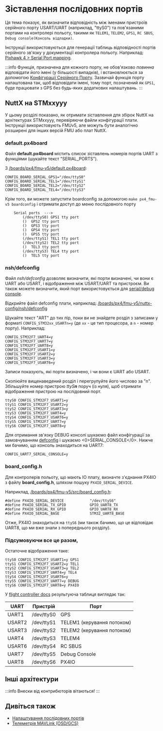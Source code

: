 # Зіставлення послідовних портів

Ця тема показує, як визначити відповідність між іменами пристроїв серійного порту USART/UART (наприклад, "ttyS0") та пов'язаними портами на контролері польоту, такими як `TELEM1`, `TELEM2`, `GPS1`, `RC SBUS`, `Debug console(Консоль відладки)`.

Інструкції використовуються для генерації таблиць відповідності портів серійного зв'язку у документації контролера польоту. Наприклад: [Pixhawk 4 > Serial Port mapping](../flight_controller/pixhawk4.md#serial-port-mapping).

:::info Функція, призначена для кожного порту, не обов'язково _повинна_ відповідати його імені (у більшості випадків), і встановлюється за допомогою [Конфігурації Серійного Порту](../peripherals/serial_configuration.md). Зазвичай функція порту налаштована так, щоб відповідати імені, тому порт, позначений як `GPS1`, буде працювати з GPS без будь-яких додаткових налаштувань.
:::

## NuttX на STMxxyyy

<!-- instructions from DavidS here: https://github.com/PX4/PX4-user_guide/pull/672#issuecomment-598198434 -->

У цьому розділі показано, як отримати зіставлення для збірок NuttX на архітектурах STMxxyyy, перевіряючи файли конфігурації плати. Інструкції використовують FMUv5, але можуть бути аналогічно розширені для інших версій FMU або плат NuttX.

### default.px4board

Файл **default.px4board** містить список зіставлень номерів портів UART з функціями (шукайте текст "SERIAL_PORTS").

З [/boards/px4/fmu-v5/default.px4board](https://github.com/PX4/PX4-Autopilot/blob/main/boards/px4/fmu-v5/default.px4board):

```
CONFIG_BOARD_SERIAL_GPS1="/dev/ttyS0"
CONFIG_BOARD_SERIAL_TEL1="/dev/ttyS1"
CONFIG_BOARD_SERIAL_TEL2="/dev/ttyS2"
CONFIG_BOARD_SERIAL_TEL4="/dev/ttyS3"
```

Крім того, ви можете запустити boardconfig за допомогою `make px4_fmu-v5 boardconfig` і отримати доступ до меню послідовного порту

```
    Serial ports  --->
        (/dev/ttyS0) GPS1 tty port
        ()  GPS2 tty port
        ()  GPS3 tty port
        ()  GPS4 tty port
        ()  GPS5 tty port
        (/dev/ttyS1) TEL1 tty port
        (/dev/ttyS2) TEL2 tty port
        ()  TEL3 tty port
        (/dev/ttyS3) TEL4 tty port
        ()  TEL5 tty port
```

### nsh/defconfig

Файл _nsh/defconfig_ дозволяє визначити, які порти визначені, чи вони є UART або USART, і відображення між USART/UART та пристроєм. Ви також можете визначити, який порт використовується для [serial/debug console](../debug/system_console.md).

Відкрийте файл defconfig плати, наприклад: [/boards/px4/fmu-v5/nuttx-config/nsh/defconfig](https://github.com/PX4/PX4-Autopilot/blob/main/boards/px4/fmu-v5/nuttx-config/nsh/defconfig#L215-L221)

Шукайте текст "ART" до тих пір, поки ви не знайдете розділ з записами у форматі `CONFIG_STM32xx_USARTn=y` (де `xx` - це тип процесора, а `n` - номер порту). Наприклад:

```
CONFIG_STM32F7_UART4=y
CONFIG_STM32F7_UART7=y
CONFIG_STM32F7_UART8=y
CONFIG_STM32F7_USART1=y
CONFIG_STM32F7_USART2=y
CONFIG_STM32F7_USART3=y
CONFIG_STM32F7_USART6=y
```

Записи показують, які порти визначено, і чи вони є UART або USART.

Скопіюйте вищенаведений розділ і перегрупуйте його числово за "n". Збільшуйте номер пристрою _ttyS**n**_ поруч (із нуля), щоб отримати відображення пристрою на послідовний порт.

```
ttyS0 CONFIG_STM32F7_USART1=y
ttyS1 CONFIG_STM32F7_USART2=y
ttyS2 CONFIG_STM32F7_USART3=y
ttyS3 CONFIG_STM32F7_UART4=y
ttyS4 CONFIG_STM32F7_USART6=y
ttyS5 CONFIG_STM32F7_UART7=y
ttyS6 CONFIG_STM32F7_UART8=y
```

Для отримання зв'язку DEBUG консолі шукаємо файл конфігурації за замовчуванням [defconfig](https://github.com/PX4/PX4-Autopilot/blob/main/boards/px4/fmu-v5/nuttx-config/nsh/defconfig#L212) і шукаємо <0>SERIAL_CONSOLE</0>. Нижче ми бачимо, що консоль знаходиться на UART7:

```
CONFIG_UART7_SERIAL_CONSOLE=y
```

### board_config.h

Для контролерів польоту, що мають IO плату, визначте з'єднання PX4IO з файлу **board_config.h**, шляхом пошуку `PX4IO_SERIAL_DEVICE`.

Наприклад, [/boards/px4/fmu-v5/src/board_config.h](https://github.com/PX4/PX4-Autopilot/blob/main/boards/px4/fmu-v5/src/board_config.h#L59):

```
#define PX4IO_SERIAL_DEVICE            "/dev/ttyS6"
#define PX4IO_SERIAL_TX_GPIO           GPIO_UART8_TX
#define PX4IO_SERIAL_RX_GPIO           GPIO_UART8_RX
#define PX4IO_SERIAL_BASE              STM32_UART8_BASE
```

Отже, PX4IO знаходиться на `ttyS6` (ми також бачимо, що це відповідає UART8, що ми вже знали з попереднього розділу).

### Підсумовуючи все це разом,

Остаточне відображення таке:

```
ttyS0 CONFIG_STM32F7_USART1=y GPS1
ttyS1 CONFIG_STM32F7_USART2=y TEL1
ttyS2 CONFIG_STM32F7_USART3=y TEL2
ttyS3 CONFIG_STM32F7_UART4=y TEL4
ttyS4 CONFIG_STM32F7_USART6=y
ttyS5 CONFIG_STM32F7_UART7=y DEBUG
ttyS6 CONFIG_STM32F7_UART8=y PX4IO
```

У [flight controller docs](../flight_controller/pixhawk4.md#serial-port-mapping) результуюча таблиця виглядає так:

| UART   | Пристрій   | Порт                       |
| ------ | ---------- | -------------------------- |
| UART1  | /dev/ttyS0 | GPS                        |
| USART2 | /dev/ttyS1 | TELEM1 (керування потоком) |
| USART3 | /dev/ttyS2 | TELEM2 (керування потоком) |
| UART4  | /dev/ttyS3 | TELEM4                     |
| USART6 | /dev/ttyS4 | RC SBUS                    |
| UART7  | /dev/ttyS5 | Debug Console              |
| UART8  | /dev/ttyS6 | PX4IO                      |

## Інші архітектури

:::info
Внески від контрибюторів вітаються!
:::

## Дивіться також

- [Налаштування послідовних портів](../peripherals/serial_configuration.md)
- [Телеметрія MAVLink (OSD/GCS)](../peripherals/mavlink_peripherals.md)
